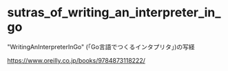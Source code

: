 # sutras_of_writing_an_interpreter_in_go
"WritingAnInterpreterInGo" (「Go言語でつくるインタプリタ」)の写経

https://www.oreilly.co.jp/books/9784873118222/

